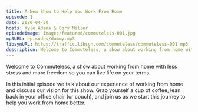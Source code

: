 ```yaml
---
title: A New Show to Help You Work From Home
episode: 1
date: 2020-04-30
hosts: Kyle Adams & Cory Miller
episodeimage: images/featured/commuteless-001.jpg
mp3URL: episodes/dummy.mp3
libsynURL: https://traffic.libsyn.com/commuteless/commuteless-001.mp3
description: Welcome to Commuteless, a show about working from home with less stress and more freedom so you can live life on your terms. In this initial episode we talk about our experience of working from home and discuss our vision for this show.
---
```


Welcome to Commuteless, a show about working from home with less stress and more freedom so you can live life on your terms.

In this initial episode we talk about our experience of working from home and discuss our vision for this show. Grab yourself a cup of coffee, lean back in your office chair (or couch), and join us as we start this journey to help you work from home better.